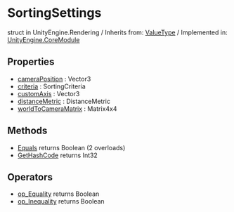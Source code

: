 # SortingSettings
struct in UnityEngine.Rendering
 / Inherits from: <a href="https://docs.unity3d.com/6000.0/Documentation/ScriptReference/ValueType.html" target="_blank">ValueType</a> / Implemented in: <a href="https://docs.unity3d.com/6000.0/Documentation/ScriptReference/UnityEngine.CoreModule.html" target="_blank">UnityEngine.CoreModule</a>
## Properties
- <a href="https://docs.unity3d.com/6000.0/Documentation/ScriptReference/SortingSettings-cameraPosition.html" target="_blank">cameraPosition</a> : Vector3
- <a href="https://docs.unity3d.com/6000.0/Documentation/ScriptReference/SortingSettings-criteria.html" target="_blank">criteria</a> : SortingCriteria
- <a href="https://docs.unity3d.com/6000.0/Documentation/ScriptReference/SortingSettings-customAxis.html" target="_blank">customAxis</a> : Vector3
- <a href="https://docs.unity3d.com/6000.0/Documentation/ScriptReference/SortingSettings-distanceMetric.html" target="_blank">distanceMetric</a> : DistanceMetric
- <a href="https://docs.unity3d.com/6000.0/Documentation/ScriptReference/SortingSettings-worldToCameraMatrix.html" target="_blank">worldToCameraMatrix</a> : Matrix4x4
## Methods
- <a href="https://docs.unity3d.com/6000.0/Documentation/ScriptReference/SortingSettings.Equals.html" target="_blank">Equals</a> returns Boolean (2 overloads)
- <a href="https://docs.unity3d.com/6000.0/Documentation/ScriptReference/SortingSettings.GetHashCode.html" target="_blank">GetHashCode</a> returns Int32
## Operators
- <a href="https://docs.unity3d.com/6000.0/Documentation/ScriptReference/SortingSettings.op_Equality.html" target="_blank">op_Equality</a> returns Boolean
- <a href="https://docs.unity3d.com/6000.0/Documentation/ScriptReference/SortingSettings.op_Inequality.html" target="_blank">op_Inequality</a> returns Boolean
